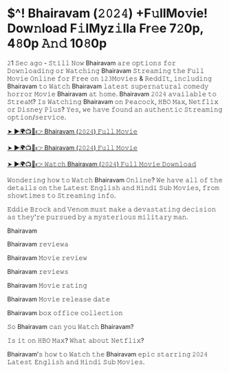 # $^! Bhairavam (𝟸𝟶𝟸𝟺) +F𝚞llMo𝚟ie! Dow𝚗load F𝚒lMyz𝚒lla Fr𝚎e 7𝟸0p, 4𝟾0p 𝙰𝚗𝚍 10𝟾0p

𝟸1 𝚂𝚎𝚌 𝚊𝚐𝚘 - 𝚂𝚝𝚒𝚕𝚕 𝙽𝚘𝚠 Bhairavam 𝚊𝚛𝚎 𝚘𝚙𝚝𝚒𝚘𝚗𝚜 𝚏𝚘𝚛 𝙳𝚘𝚠𝚗𝚕𝚘𝚊𝚍𝚒𝚗𝚐 𝚘𝚛 𝚆𝚊𝚝𝚌𝚑𝚒𝚗𝚐 Bhairavam 𝚂𝚝𝚛𝚎𝚊𝚖𝚒𝚗𝚐 𝚝𝚑𝚎 𝙵𝚞𝚕𝚕 𝙼𝚘𝚟𝚒𝚎 𝙾𝚗𝚕𝚒𝚗𝚎 𝚏𝚘𝚛 𝙵𝚛𝚎𝚎 𝚘𝚗 𝟷𝟸𝟹𝙼𝚘𝚟𝚒𝚎𝚜 & 𝚁𝚎𝚍𝚍𝙸𝚝, 𝚒𝚗𝚌𝚕𝚞𝚍𝚒𝚗𝚐 Bhairavam 𝚝𝚘 𝚆𝚊𝚝𝚌𝚑 Bhairavam 𝚕𝚊𝚝𝚎𝚜𝚝 𝚜𝚞𝚙𝚎𝚛𝚗𝚊𝚝𝚞𝚛𝚊𝚕 𝚌𝚘𝚖𝚎𝚍𝚢 𝚑𝚘𝚛𝚛𝚘𝚛 𝙼𝚘𝚟𝚒𝚎 Bhairavam 𝚊𝚝 𝚑𝚘𝚖𝚎. Bhairavam 𝟸𝟶𝟸𝟺 𝚊𝚟𝚊𝚒𝚕𝚊𝚋𝚕𝚎 𝚝𝚘 𝚂𝚝𝚛𝚎𝚊𝙼? 𝙸𝚜 𝚆𝚊𝚝𝚌𝚑𝚒𝚗𝚐 Bhairavam 𝚘𝚗 𝙿𝚎𝚊𝚌𝚘𝚌𝚔, 𝙷𝙱𝙾 𝙼𝚊𝚡, 𝙽𝚎𝚝𝚏𝚕𝚒𝚡 𝚘𝚛 𝙳𝚒𝚜𝚗𝚎𝚢 𝙿𝚕𝚞𝚜? 𝚈𝚎𝚜, 𝚠𝚎 𝚑𝚊𝚟𝚎 𝚏𝚘𝚞𝚗𝚍 𝚊𝚗 𝚊𝚞𝚝𝚑𝚎𝚗𝚝𝚒𝚌 𝚂𝚝𝚛𝚎𝚊𝚖𝚒𝚗𝚐 𝚘𝚙𝚝𝚒𝚘𝚗/𝚜𝚎𝚛𝚟𝚒𝚌𝚎.

[➤ ►🌍📺📱👉 Bhairavam (𝟸𝟶𝟸𝟺) 𝙵𝚞𝚕𝚕 𝙼𝚘𝚟𝚒𝚎](https://tinyurl.com/bde5tevr)

[➤ ►🌍📺📱👉 Bhairavam (𝟸𝟶𝟸𝟺) 𝙵𝚞𝚕𝚕 𝙼𝚘𝚟𝚒𝚎](https://tinyurl.com/bde5tevr)

[➤ ►🌍📺📱👉 𝚆𝚊𝚝𝚌𝚑 Bhairavam (𝟸𝟶𝟸𝟺) 𝙵𝚞𝚕𝚕 𝙼𝚘𝚟𝚒𝚎 𝙳𝚘𝚠𝚗𝚕𝚘𝚊𝚍](https://tinyurl.com/bde5tevr)

𝚆𝚘𝚗𝚍𝚎𝚛𝚒𝚗𝚐 𝚑𝚘𝚠 𝚝𝚘 𝚆𝚊𝚝𝚌𝚑 Bhairavam 𝙾𝚗𝚕𝚒𝚗𝚎? 𝚆𝚎 𝚑𝚊𝚟𝚎 𝚊𝚕𝚕 𝚘𝚏 𝚝𝚑𝚎 𝚍𝚎𝚝𝚊𝚒𝚕𝚜 𝚘𝚗 𝚝𝚑𝚎 𝙻𝚊𝚝𝚎𝚜𝚝 𝙴𝚗𝚐𝚕𝚒𝚜𝚑 𝚊𝚗𝚍 𝙷𝚒𝚗𝚍𝚒 𝚂𝚞𝚋 𝙼𝚘𝚟𝚒𝚎𝚜, 𝚏𝚛𝚘𝚖 𝚜𝚑𝚘𝚠𝚝𝚒𝚖𝚎𝚜 𝚝𝚘 𝚂𝚝𝚛𝚎𝚊𝚖𝚒𝚗𝚐 𝚒𝚗𝚏𝚘.

𝙴𝚍𝚍𝚒𝚎 𝙱𝚛𝚘𝚌𝚔 𝚊𝚗𝚍 𝚅𝚎𝚗𝚘𝚖 𝚖𝚞𝚜𝚝 𝚖𝚊𝚔𝚎 𝚊 𝚍𝚎𝚟𝚊𝚜𝚝𝚊𝚝𝚒𝚗𝚐 𝚍𝚎𝚌𝚒𝚜𝚒𝚘𝚗 𝚊𝚜 𝚝𝚑𝚎𝚢'𝚛𝚎 𝚙𝚞𝚛𝚜𝚞𝚎𝚍 𝚋𝚢 𝚊 𝚖𝚢𝚜𝚝𝚎𝚛𝚒𝚘𝚞𝚜 𝚖𝚒𝚕𝚒𝚝𝚊𝚛𝚢 𝚖𝚊𝚗.

Bhairavam

Bhairavam 𝚛𝚎𝚟𝚒𝚎𝚠𝚊

Bhairavam 𝙼𝚘𝚟𝚒𝚎 𝚛𝚎𝚟𝚒𝚎𝚠

Bhairavam 𝚛𝚎𝚟𝚒𝚎𝚠𝚜

Bhairavam 𝙼𝚘𝚟𝚒𝚎 𝚛𝚊𝚝𝚒𝚗𝚐

Bhairavam 𝙼𝚘𝚟𝚒𝚎 𝚛𝚎𝚕𝚎𝚊𝚜𝚎 𝚍𝚊𝚝𝚎

Bhairavam 𝚋𝚘𝚡 𝚘𝚏𝚏𝚒𝚌𝚎 𝚌𝚘𝚕𝚕𝚎𝚌𝚝𝚒𝚘𝚗

𝚂𝚘 Bhairavam 𝚌𝚊𝚗 𝚢𝚘𝚞 𝚆𝚊𝚝𝚌𝚑 Bhairavam?

𝙸𝚜 𝚒𝚝 𝚘𝚗 𝙷𝙱𝙾 𝙼𝚊𝚡? 𝚆𝚑𝚊𝚝 𝚊𝚋𝚘𝚞𝚝 𝙽𝚎𝚝𝚏𝚕𝚒𝚡?

Bhairavam’𝚜 𝚑𝚘𝚠 𝚝𝚘 𝚆𝚊𝚝𝚌𝚑 𝚝𝚑𝚎 Bhairavam 𝚎𝚙𝚒𝚌 𝚜𝚝𝚊𝚛𝚛𝚒𝚗𝚐 𝟸𝟶𝟸𝟺 𝙻𝚊𝚝𝚎𝚜𝚝 𝙴𝚗𝚐𝚕𝚒𝚜𝚑 𝚊𝚗𝚍 𝙷𝚒𝚗𝚍𝚒 𝚂𝚞𝚋 𝙼𝚘𝚟𝚒𝚎𝚜.
